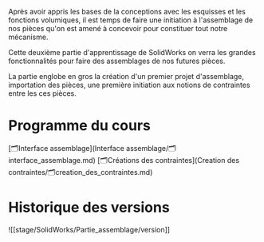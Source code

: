 



Après avoir appris les bases de la conceptions avec les esquisses et les fonctions volumiques, il est temps de faire une initiation à l'assemblage de nos pièces qu'on est amené à concevoir pour constituer tout notre mécanisme.

Cette deuxième partie d'apprentissage de SolidWorks on verra les grandes fonctionnalités pour faire des assemblages de nos futures pièces.

La partie englobe en gros la création d'un premier projet d'assemblage, importation des pièces, une première initiation aux notions de contraintes entre les ces pièces.

# Programme du cours

[🗂️Interface assemblage](Interface assemblage/🗂️interface_assemblage.md)
[🗂️Créations des contraintes](Creation des contraintes/🗂️creation_des_contraintes.md)

# Historique des versions

![[stage/SolidWorks/Partie_assemblage/version]]
